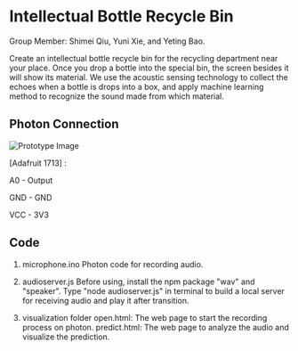 # Intellectual Bottle Recycle Bin
Group Member: Shimei Qiu, Yuni Xie, and Yeting Bao.

Create an intellectual bottle recycle bin for the recycling department near your place. Once you drop a bottle into the special bin, the screen besides it will show its material. 
We use the acoustic sensing technology to collect the echoes when a bottle is drops into a box, and apply machine learning method to recognize the sound made from which material.

## Photon Connection
![Prototype Image](image.jpeg)

[Adafruit 1713] :

A0 - Output

GND - GND

VCC - 3V3

## Code
1. microphone.ino
Photon code for recording audio.

2. audioserver.js
Before using, install the npm package "wav" and "speaker".
Type "node audioserver.js" in terminal to build a local server for receiving audio and play it after transition.

3. visualization folder
open.html: The web page to start the recording process on photon.
predict.html: The web page to analyze the audio and visualize the prediction.
